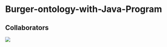 # Burger-ontology-with-Java-Program
## Collaborators

<a href = "https://github.com/Tanu-N-Prabhu/Python/graphs/contributors">
  <img src = "https://contrib.rocks/image?repo = [GitHub_username/repository_name](https://github.com/non-nattawut)"/>
</a>
